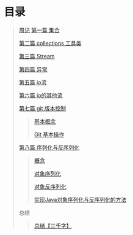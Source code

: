 # 目录

> [周记](journals/journals.md) 
> [第一篇 集合](journals/journals?id=第一篇-集合) 
>
> [第二篇 collections 工具类](journals/journals?id=第二篇-collections-工具类) 
>
> [第三篇 Stream](journals/journals?id=第三篇-stream) 
>
> [第四篇 异常](journals/journals?id=第四篇-异常) 
>
> [第五篇 io流](journals/journals?id=第五篇-io流) 
>
> [第六篇 io的其他流](journals/journals?id=第六篇-io的其他流) 
>
> [第七篇 git 版本控制](journals/journals?id=第七篇-git-版本控制) 
> 
> > [基本概念](journals/journals?id=基本概念) 
> >
> >[Git 基本操作](journals/journals?id=git-基本操作) 
>
> [第八篇 序列化与反序列化](journals/journals?id=第八篇-序列化与反序列化) 
> 
> > [概念](journals/journals?id=概念) 
> >
> > [对象序列化](journals/journals?id=对象序列化) 
> >
> > [对象反序列化](journals/journals?id=对象反序列化) 
> >
> > [实现Java对象序列化与反序列化的方法](journals/journals?id=实现java对象序列化与反序列化的方法) 
>
> 总结
>
> > [总结【三千字】]() 

